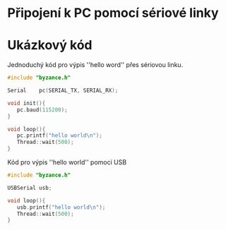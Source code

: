 # Připojení k PC pomocí sériové linky



# Ukázkový kód

Jednoduchý kód pro výpis ''hello word'' přes sériovou linku.

```cpp
#include "byzance.h"

Serial    pc(SERIAL_TX, SERIAL_RX);

void init(){
   pc.baud(115200);
}

void loop(){
   pc.printf("hello world\n");
   Thread::wait(500);
}
```

Kód pro výpis ''hello world'' pomocí USB

```cpp
#include "byzance.h"

USBSerial usb;

void loop(){
   usb.printf("hello world\n");
   Thread::wait(500);
}
```



